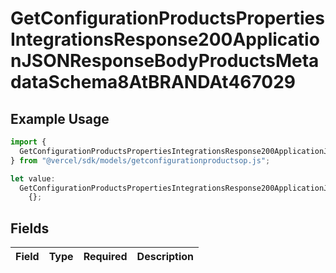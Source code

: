 # GetConfigurationProductsPropertiesIntegrationsResponse200ApplicationJSONResponseBodyProductsMetadataSchema8AtBRANDAt467029

## Example Usage

```typescript
import {
  GetConfigurationProductsPropertiesIntegrationsResponse200ApplicationJSONResponseBodyProductsMetadataSchema8AtBRANDAt467029,
} from "@vercel/sdk/models/getconfigurationproductsop.js";

let value:
  GetConfigurationProductsPropertiesIntegrationsResponse200ApplicationJSONResponseBodyProductsMetadataSchema8AtBRANDAt467029 =
    {};
```

## Fields

| Field       | Type        | Required    | Description |
| ----------- | ----------- | ----------- | ----------- |